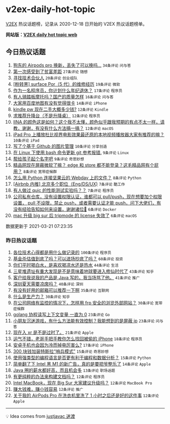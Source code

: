 # v2ex-daily-hot-topic

[V2EX](https://www.v2ex.com/) 热议话题榜，记录从 2020-12-18 日开始的 V2EX 热议话题榜单。

**网站版：[V2EX daily hot topic web](https://boojack.github.io/v2ex-daily-hot-topic-web/)**

## 今日热议话题

<!-- TODAY BEGIN -->

1. [狗东的 Airpods pro 换新，丢失了可以换吗...](https://www.v2ex.com/t/763574) `34条评论` `问与答`
1. [第一次感受到了贫富差距](https://www.v2ex.com/t/763612) `27条评论` `随想`
1. [寻找技术合伙人](https://www.v2ex.com/t/763629) `20条评论` `创业组队`
1. [[粉转黑] surface Por（5 代）的维修经历](https://www.v2ex.com/t/763600) `19条评论` `微软`
1. [作为一名程序员，你计划什么年纪退休？](https://www.v2ex.com/t/763623) `17条评论` `程序员`
1. [有人骑踏板摩托吗？国产的质量怎样](https://www.v2ex.com/t/763591) `16条评论` `问与答`
1. [大家用百度地图有没有觉得很卡](https://www.v2ex.com/t/763610) `14条评论` `iPhone`
1. [kindle pw 现在二手大概多少钱?](https://www.v2ex.com/t/763596) `12条评论` `Kindle`
1. [求推荐升降台（不是升降桌）](https://www.v2ex.com/t/763580) `12条评论` `程序员`
1. [IINA 的颜色这是如何？这个我不太懂，颜色似乎跟我预期的有点不太一样，请教，谢谢，有没有什么方法搞一搞？](https://www.v2ex.com/t/763579) `12条评论` `macOS`
1. [iPad Pro 上播放杜比视界电影效果最还原的本地视频播放器大家有推荐的嘛？](https://www.v2ex.com/t/763633) `10条评论` `iPad`
1. [写了个基于 Github 的图片管理](https://www.v2ex.com/t/763590) `10条评论` `分享创造`
1. [在 Linux 下使用 bash 命令更新 git 参考报错.](https://www.v2ex.com/t/763597) `9条评论` `Linux`
1. [帮给孩子起个名字吧](https://www.v2ex.com/t/763621) `9条评论` `奇思妙想`
1. [精品网现在屏蔽微软了嘛？ edge 和 store 都不能登录？这毛精品网有个屁用？](https://www.v2ex.com/t/763625) `8条评论` `宽带症候群`
1. [怎么用 Python 连接坚果云的 Webdav 上的文件？](https://www.v2ex.com/t/763586) `8条评论` `Python`
1. [[Airbnb 内推] 北京多个职位（Eng/DS/UX)](https://www.v2ex.com/t/763602) `7条评论` `酷工作`
1. [有人做过 quic 的性能测试实验吗？？](https://www.v2ex.com/t/763594) `7条评论` `程序员`
1. [公司私有仓库，没有设置权限认证，谁都可以 pull/push，现在想要加个权限设置， pull 不设限，禁止 push，或者需要认证才能 push，问下大佬们，有没有经验告知如何来设置，谢谢诸位🙏](https://www.v2ex.com/t/763620) `6条评论` `Docker`
1. [mac 升级 big sur 后 tripmode 的 license 失效了](https://www.v2ex.com/t/763581) `6条评论` `macOS`

数据更新于 2021-03-21 07:23:35

<!-- TODAY END -->

### 昨日热议话题

<!-- YESTERDAY BEGIN -->

1. [各位技术心得都是用什么做记录的](https://www.v2ex.com/t/763421) `100条评论` `程序员`
1. [基金杀估值到底了吗？可以进场抄底了吗？](https://www.v2ex.com/t/763397) `60条评论` `投资`
1. [你们平时喝白水，是喜欢喝凉水还是热水](https://www.v2ex.com/t/763450) `44条评论` `生活`
1. [三星堆遗址有重大发现是不是意味着地球要进入修仙时代了](https://www.v2ex.com/t/763464) `43条评论` `知乎`
1. [客户给我说我的产品是 Java 写的，我当场骂了他。](https://www.v2ex.com/t/763410) `41条评论` `推广`
1. [深圳夏天需要凉席吗？](https://www.v2ex.com/t/763393) `40条评论` `深圳`
1. [有没有好用的邮箱可以推荐一下啊](https://www.v2ex.com/t/763506) `35条评论` `互联网`
1. [什么是生产力？](https://www.v2ex.com/t/763426) `30条评论` `知乎`
1. [在公司网络有监控的情况下，怎样用 frp 安全的浏览外部网站？](https://www.v2ex.com/t/763381) `30条评论` `宽带症候群`
1. [golang 协程读写上下文变量 一直为 0](https://www.v2ex.com/t/763452) `23条评论` `Go`
1. [小朋友沉迷游戏，有什么方法能有效控制？我能想到的是屏蔽 ip](https://www.v2ex.com/t/763483) `23条评论` `问与答`
1. [现在入 xr 是不是过时了。](https://www.v2ex.com/t/763538) `21条评论` `Apple`
1. [运气不错，老哥手把手教你怎么找回被偷的 iPhone](https://www.v2ex.com/t/763432) `18条评论` `程序员`
1. [安卓手机也会因为冷而掉电厉害么?](https://www.v2ex.com/t/763466) `17条评论` `iPhone`
1. [300 块钱加装特斯拉“哨兵模式”](https://www.v2ex.com/t/763523) `15条评论` `奇思妙想`
1. [使用强类型的编程语言是否更有利于编程和数据分析？](https://www.v2ex.com/t/763510) `15条评论` `Python`
1. [简单翻了下 Intel 黑 M1 的新广告，真的是要把爷整乐了](https://www.v2ex.com/t/763493) `14条评论` `Apple`
1. [Java 圈的薪水都好高，而且机会多](https://www.v2ex.com/t/763388) `13条评论` `职场话题`
1. [有更纯粹的办法来构建文档吗？](https://www.v2ex.com/t/763520) `12条评论` `程序员`
1. [Intel MacBook，现在 Big Sur 大家建议升级吗？](https://www.v2ex.com/t/763492) `12条评论` `MacBook Pro`
1. [赚大钱难，赚小钱容易](https://www.v2ex.com/t/763460) `12条评论` `推广`
1. [关于我的 AirPods Pro 在洗衣机里洗了 1 小时之后还是好的这件事](https://www.v2ex.com/t/763444) `12条评论` `Apple`

<!-- YESTERDAY END -->

---

💡 Idea comes from [justjavac 迷渡](https://github.com/justjavac/)
